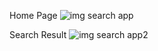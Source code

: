 Home Page
![img search app](https://github.com/amitshharma/Image-Search-App/assets/99009356/e45afff7-61d3-4da7-8878-9071f38a025a)

Search Result
![img search app2](https://github.com/amitshharma/Image-Search-App/assets/99009356/e5180e6e-5a05-43aa-b6d5-48d9cbd952ca)
